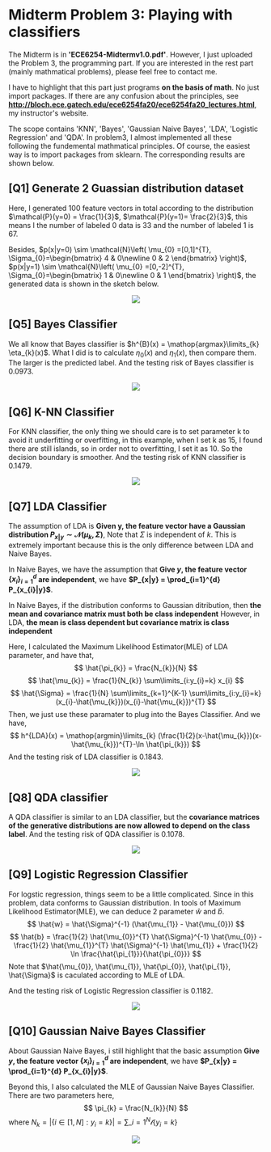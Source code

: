 # Midterm Problem 3: Playing with classifiers
The Midterm is in **'ECE6254-Midtermv1.0.pdf'**. However, I just uploaded the Problem 3, the programming part.
If you are interested in the rest part (mainly mathmatical problems), please feel free to contact me.

I have to highlight that this part just programs **on the basis of math**. No just import packages. If there are 
any confusion about the principles, see **http://bloch.ece.gatech.edu/ece6254fa20/ece6254fa20_lectures.html**, my
instructor's website.

The scope contains 'KNN', 'Bayes', 'Gaussian Naive Bayes', 'LDA', 'Logistic Regression' and 'QDA'. In problem3,
I almost implemented all these following the fundemental mathmatical principles. Of course, the easiest way is to
import packages from sklearn. The corresponding results are shown below.

## [Q1] Generate 2 Guassian distribution dataset

Here, I generated 100 feature vectors in total according to the distribution
$\mathcal{P}(y=0) = \frac{1}{3}$, $\mathcal{P}(y=1)= \frac{2}{3}$, this means I the number of labeled 0 data is
33 and the number of labeled 1 is 67.

Besides, $p(x|y=0) \sim \mathcal{N}\left( \mu_{0} =[0,1]^{T}, \Sigma_{0}=\begin{bmatrix} 4 & 0\newline 0 & 2 \end{bmatrix} \right)$,
$p(x|y=1) \sim \mathcal{N}\left( \mu_{0} =[0,-2]^{T}, \Sigma_{0}=\begin{bmatrix} 1 & 0\newline 0 & 1 \end{bmatrix} \right)$, the generated 
data is shown in the sketch below.
<div align=center><img src =https://github.com/masqueraderx/Statistical-Machine-Learning/blob/main/Mid/Q1.jpg /></div>

## [Q5] Bayes Classifier 
We all know that Bayes classifier is $h^{B}(x) = \mathop{argmax}\limits_{k} \eta_{k}(x)$. What I did is to calculate 
$\eta_{0}(x)$ and $\eta_{1}(x)$, then compare them. The larger is the predicted label. And the testing risk of Bayes classifier is 0.0973.
<div align=center><img src =https://github.com/masqueraderx/Statistical-Machine-Learning/blob/main/Mid/Q2.jpg /></div>

## [Q6] K-NN Classifier
For KNN classifier, the only thing we should care is to set parameter k to avoid it underfitting or overfitting, in this example,
when I set k as 15, I found there are still islands, so in order not to overfitting, I set it as 10. So the decision boundary is smoother.
And the testing risk of KNN classifier is 0.1479. 
<div align=center><img src =https://github.com/masqueraderx/Statistical-Machine-Learning/blob/main/Mid/Q3.jpg /></div>

## [Q7] LDA Classifier
The assumption of LDA is **Given y, the feature vector have a Gaussian distribution $P_{x|y} \sim \mathcal{N}(\mu_{k},\Sigma)$**, Note that
$\Sigma$ is independent of $k$. This is extremely important because this is the only difference between LDA and Naive Bayes. 

In Naive Bayes, we have the assumption that **Give $y$, the feature vector $\left\lbrace x_{i} \right\rbrace_{i=1}^{d}$ are independent**, 
we have **$P_{x|y} = \prod_{i=1}^{d} P_{x_{i}|y}$**.

In Naive Bayes, if the distribution conforms to Gaussian ditribution, then **the mean and covariance matrix must both be class independent**
However, in LDA, **the mean is class dependent but covariance matrix is class independent**

Here, I calculated the Maximum Likelihood Estimator(MLE) of LDA parameter, and have that,
$$
\hat{\pi_{k}} = \frac{N_{k}}{N}
$$
$$
\hat{\mu_{k}} = \frac{1}{N_{k}} \sum\limits_{i:y_{i}=k} x_{i}
$$
$$
\hat{\Sigma} = \frac{1}{N} \sum\limits_{k=1}^{K-1} \sum\limits_{i:y_{i}=k} (x_{i}-\hat{\mu_{k}})(x_{i}-\hat{\mu_{k}})^{T}
$$
Then, we just use these paramater to plug into the Bayes Classifier. And we have,
$$
h^{LDA}(x) = \mathop{argmin}\limits_{k} (\frac{1}{2}(x-\hat{\mu_{k}})(x-\hat{\mu_{k}})^{T}-\ln \hat{\pi_{k}})
$$
And the testing risk of LDA classifier is 0.1843.
<div align=center><img src =https://github.com/masqueraderx/Statistical-Machine-Learning/blob/main/Mid/Q4.jpg /></div>

## [Q8] QDA classifier
A QDA classifier is similar to an LDA classifier, but the **covariance matrices of the generative distributions are now allowed to depend on the class label**.
And the testing risk of QDA classifier is 0.1078.
<div align=center><img src =https://github.com/masqueraderx/Statistical-Machine-Learning/blob/main/Mid/Q5.jpg /></div>


## [Q9] Logistic Regression Classifier
For logstic regression, things seem to be a little complicated. Since in this problem, data conforms to Gaussian distribution.
In tools of Maximum Likelihood Estimator(MLE), we can deduce 2 parameter $\hat{w}$ and $\hat{b}$.
$$
\hat{w} = \hat{\Sigma}^{-1} (\hat{\mu_{1}} - \hat{\mu_{0}})
$$
$$
\hat{b} = \frac{1}{2} \hat{\mu_{0}}^{T} \hat{\Sigma}^{-1} \hat{\mu_{0}} - \frac{1}{2} \hat{\mu_{1}}^{T} \hat{\Sigma}^{-1} \hat{\mu_{1}} + \frac{1}{2} \ln
\frac{\hat{\pi_{1}}}{\hat{\pi_{0}}}
$$
Note that $\hat{\mu_{0}}, \hat{\mu_{1}}, \hat{\pi_{0}}, \hat{\pi_{1}}, \hat{\Sigma}$ is caculated according to MLE of LDA.

And the testing risk of Logistic Regression classifier is 0.1182.
<div align=center><img src =https://github.com/masqueraderx/Statistical-Machine-Learning/blob/main/Mid/Q6.jpg /></div>

## [Q10] Gaussian Naive Bayes Classifier
About Gaussian Naive Bayes, i still highlight that the basic assumption **Give $y$, the feature vector $\left\lbrace x_{i} \right\rbrace_{i=1}^{d}$ are independent**, we have **$P_{x|y} = \prod_{i=1}^{d} P_{x_{i}|y}$**.

Beyond this, I also calculated the MLE of Gaussian Naive Bayes Classifier. There are two parameters here,
$$
\pi_{k} = \frac{N_{k}}{N}
$$
where $N_{k} = |\left\lbrace i \in [1,N]: y_{i}=k \right\rbrace| = \sum\limits\_{i=1}^{N} \mathcal{l} \left\lbrace y_{i}=k \right\rbrace$ 
<div align=center><img src =https://github.com/masqueraderx/Statistical-Machine-Learning/blob/main/Mid/Q7.jpg /></div>
